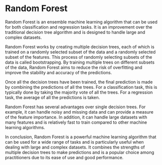 # Random Forest
Random Forest is an ensemble machine learning algorithm that can be used for both classification and regression tasks. It is an improvement over the traditional decision tree algorithm and is designed to handle large and complex datasets.

Random Forest works by creating multiple decision trees, each of which is trained on a randomly selected subset of the data and a randomly selected subset of the features. This process of randomly selecting subsets of the data is called bootstrapping. By training multiple trees on different subsets of the data, Random Forest aims to reduce the risk of overfitting and improve the stability and accuracy of the predictions.

Once all the decision trees have been trained, the final prediction is made by combining the predictions of all the trees. For a classification task, this is typically done by taking the majority vote of all the trees. For a regression task, the average of all the predictions is taken.

Random Forest has several advantages over single decision trees. For example, it can handle noisy and missing data and can provide a measure of the feature importance. In addition, it can handle large datasets with many features and is relatively fast to train compared to other machine learning algorithms.

In conclusion, Random Forest is a powerful machine learning algorithm that can be used for a wide range of tasks and is particularly useful when dealing with large and complex datasets. It combines the strengths of multiple decision trees to make predictions and is a popular choice among practitioners due to its ease of use and good performance.
